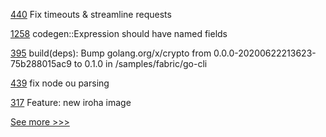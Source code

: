 
[440](https://github.com/hyperledger-labs/fabric-operations-console/pull/440) Fix timeouts & streamline requests

[1258](https://github.com/hyperledger/solang/pull/1258) codegen::Expression should have named fields

[395](https://github.com/hyperledger-labs/weaver-dlt-interoperability/pull/395) build(deps): Bump golang.org/x/crypto from 0.0.0-20200622213623-75b288015ac9 to 0.1.0 in /samples/fabric/go-cli

[439](https://github.com/hyperledger-labs/fabric-operations-console/pull/439) fix node ou parsing

[317](https://github.com/hyperledger/iroha-java/pull/317) Feature: new iroha image


[See more >>>](https://start-here.hyperledger.org/pull-requests)
